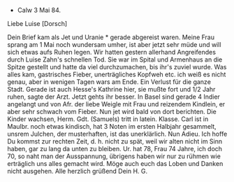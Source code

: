 + Calw 3 Mai 84.

Liebe Luise [Dorsch]

Dein Brief kam als Jet und Uranie <in Schweiz>* gerade abgereist waren. Meine Frau sprang am 1 Mai noch wundersam umher, ist aber jetzt sehr müde und will sich etwas aufs Ruhen legen. Wir hatten gestern allerhand Angreifendes durch Luise Zahn's schnellen Tod. Sie war im Spital und Armenhaus an die Spitze gestellt und hatte da viel durchzumachen, bis ihr's zuviel wurde. Was alles kam, gastrisches Fieber, unerträgliches Kopfweh etc. ich weiß es nicht genau, aber in wenigen Tagen wars am Ende. Ein Verlust für die ganze Stadt. Gerade ist auch Hesse's Kathrine hier, sie mußte fort und 1/2 Jahr ruhen, sagte der Arzt. Jetzt gehts ihr besser. In Basel sind gerade 4 Indier angelangt und von Afr. der liebe Weigle mit Frau und reizendem Kindlein, er aber sehr schwach vom Fieber. Nun jet wird bald von dort berichten. Die Kinder wachsen, Herm. Gdt. (Samuels) tritt in latein. Klasse. Carl ist in Maulbr. noch etwas kindisch, hat 3 Noten im ersten Halbjahr gesammelt, unsrem Julchen, der musterhaften, ist das unerklärlich. Nun Adieu. Ich hoffe Du kommst zur rechten Zeit, d. h. nicht zu spät, weil wir alten nicht im Sinn haben, gar zu lang da unten zu bleiben. Ur. hat 78, Frau 74 Jahre, ich doch 70, so naht man der Ausspannung, übrigens haben wir nur zu rühmen wie erträglich uns alles gemacht wird. Möge auch euch das Loben und Danken nicht ausgehen. Alle herzlich grüßend
 Dein H. G.
